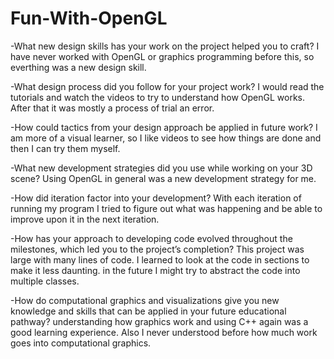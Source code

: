 # Fun-With-OpenGL

-What new design skills has your work on the project helped you to craft?
    I have never worked with OpenGL or graphics programming before this, so everthing was a new design skill.
    
-What design process did you follow for your project work?
    I would read the tutorials and watch the videos to try to understand how OpenGL works. After that it was mostly a process of trial an error.
    
-How could tactics from your design approach be applied in future work?
    I am more of a visual learner, so I like videos to see how things are done and then I can try them myself.

-What new development strategies did you use while working on your 3D scene?
    Using OpenGL in general was a new development strategy for me.
 
-How did iteration factor into your development?
    With each iteration of running my program I tried to figure out what was happening and be able to improve upon it in the next iteration.
 
-How has your approach to developing code evolved throughout the milestones, which led you to the project’s completion?
    This project was large with many lines of code. I learned to look at the code in sections to make it less daunting. in the future I might try to abstract the code into multiple classes.

-How do computational graphics and visualizations give you new knowledge and skills that can be applied in your future educational pathway?
    understanding how graphics work and using C++ again was a good learning experience. Also I never understood before how much work goes into computational graphics.
